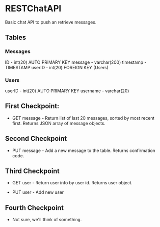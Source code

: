 # RESTChatAPI

Basic chat API to push an retrieve messages.

## Tables

### Messages
ID - int(20) AUTO PRIMARY KEY
message - varchar(200)
timestamp - TIMESTAMP
userID - int(20) FOREIGN KEY (Users)

### Users
userID - int(20) AUTO PRIMARY KEY
username - varchar(20)

## First Checkpoint: 

* GET message - Return list of last 20 messages, sorted by most recent first.
Returns JSON array of message objects.

## Second Checkpoint

* PUT message - Add a new message to the table.
Returns confirmation code.

## Third Checkpoint

* GET user - Return user info by user id.
Returns user object.

* PUT user - Add new user 

## Fourth Checkpoint

* Not sure, we'll think of something.
